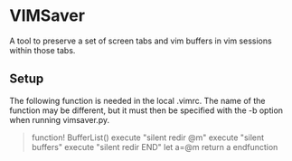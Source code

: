 
# VIMSaver

A tool to preserve a set of screen tabs and vim buffers in vim sessions within those tabs.

## Setup

The following function is needed in the local .vimrc. The name of the function may be different, but it must then be specified with the -b option when running vimsaver.py.

 > function! BufferList()
 >    execute "silent redir @m"
 >    execute "silent buffers"
 >    execute "silent redir END"
 >    let a=@m
 >    return a
 > endfunction

